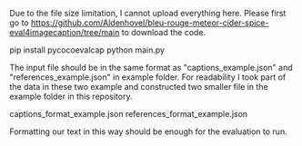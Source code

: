 Due to the file size limitation, I cannot upload everything here.
Please first go to https://github.com/Aldenhovel/bleu-rouge-meteor-cider-spice-eval4imagecaption/tree/main to download the code.

pip install pycocoevalcap
python main.py

The input file should be in the same format as "captions_example.json" and "references_example.json" in example folder.
For readability I took part of the data in these two example and constructed two smaller file in the example folder in this repository.

captions_format_example.json
references_format_example.json

Formatting our text in this way should be enough for the evaluation to run.

